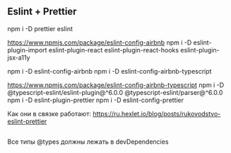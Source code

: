 ## Eslint + Prettier
npm i -D prettier eslint

https://www.npmjs.com/package/eslint-config-airbnb
npm i -D eslint-plugin-import eslint-plugin-react eslint-plugin-react-hooks eslint-plugin-jsx-a11y

npm i -D eslint-config-airbnb
npm i -D eslint-config-airbnb-typescript

https://www.npmjs.com/package/eslint-config-airbnb-typescript
npm i -D @typescript-eslint/eslint-plugin@^6.0.0 @typescript-eslint/parser@^6.0.0
npm i -D eslint-plugin-prettier
npm i -D eslint-config-prettier

Как они в связке работают: https://ru.hexlet.io/blog/posts/rukovodstvo-eslint-prettier
##
Все типы @types должны лежать в devDependencies

##


##


##


##


##


##


##


##
